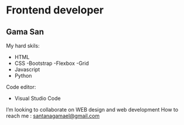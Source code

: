 # Frontend developer

## Gama San

My hard skils:
- HTML
- CSS -Bootstrap -Flexbox -Grid
- Javascript
- Python
  
Code editor:
- Visual Studio Code

I’m looking to collaborate on WEB design and web development
How to reach me : santanagamael@gmail.com

<!---
Santanagamael/Santanagamael is a ✨ special ✨ repository because its `README.md` (this file) appears on your GitHub profile.
You can click the Preview link to take a look at your changes.
--->
